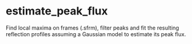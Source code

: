 # estimate_peak_flux
Find local maxima on frames (.sfrm), filter peaks and fit the resulting reflection profiles assuming a Gaussian model to estimate its peak flux.
